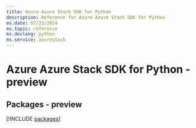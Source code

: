 ```yaml
---
title: Azure Azure Stack SDK for Python
description: Reference for Azure Azure Stack SDK for Python
ms.date: 07/23/2024
ms.topic: reference
ms.devlang: python
ms.service: azurestack
---
```

# Azure Azure Stack SDK for Python - preview
## Packages - preview
[!INCLUDE [packages](azure-stack-index.md)]